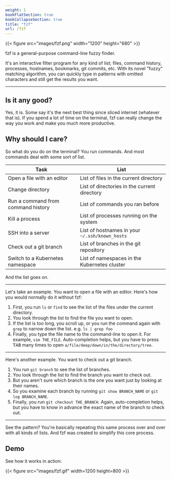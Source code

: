 ```yaml
---
weight: 1
bookFlatSection: true
bookCollapseSection: true
title: "fzf"
url: /fzf
---
```


{{< figure src="images/fzf.png" width="1200" height="680" >}}

fzf is a general-purpose command-line fuzzy finder.

It's an interactive filter program for any kind of list; files, command
history, processes, hostnames, bookmarks, git commits, etc. With its novel
"fuzzy" matching algorithm, you can quickly type in patterns with omitted
characters and still get the results you want.

---

## Is it any good?

Yes, it is. Some say it's the next best thing since sliced internet (whatever
that is). If you spend a lot of time on the terminal, fzf can really change
the way you work and make you much more productive.

## Why should I care?

So what do you do on the terminal? You run commands. And most commands deal
with some sort of list.

| Task                               | List                                           |
| ---                                | ---                                            |
| Open a file with an editor         | List of files in the current directory         |
| Change directory                   | List of directories in the current directory   |
| Run a command from command history | List of commands you ran before                |
| Kill a process                     | List of processes running on the system        |
| SSH into a server                  | List of hostnames in your `~/.ssh/known_hosts` |
| Check out a git branch             | List of branches in the git repository         |
| Switch to a Kubernetes namespace   | List of namespaces in the Kubernetes cluster   |

And the list goes on.

---

Let's take an example. You want to open a file with an editor. Here's how you
would normally do it without fzf:

1. First, you run `ls` or `find` to see the list of the files under the
   current directory.
1. You look through the list to find the file you want to open.
1. If the list is too long, you scroll up, or you run the command again
   with `grep` to narrow down the list. e.g. `ls | grep foo`
1. Finally, you type the file name to the command-line to open it. For
   example, `vim THE_FILE`. Auto-completion helps, but you have to press
   <kbd>TAB</kbd> many times to open `a/file/deep/down/in/the/directory/tree`.

---

Here's another example. You want to check out a git branch.

1. You run `git branch` to see the list of branches.
1. You look through the list to find the branch you want to check out.
1. But you aren't sure which branch is the one you want just by looking at
   their names.
1. So you examine each branch by running `git show BRANCH_NAME` or `git log
   BRANCH_NAME`.
1. Finally, you run `git checkout THE_BRANCH`. Again, auto-completion helps,
   but you have to know in advance the exact name of the branch to check out.

---

See the pattern? You're basically repeating this same process over and over
with all kinds of lists. And fzf was created to simplify this core process.

## Demo

See how it works in action:

{{< figure src="images/fzf.gif" width=1200 height=800 >}}

